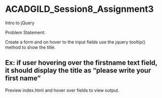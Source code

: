 # ACADGILD_Session8_Assignment3
Intro to jQuery

Problem Statement:

Create a form and on hover to the input fields use the jquery tooltip() method to show the
title.

Ex: if user hovering over the firstname text field, it should display the title as “please write your first
name”
----------------------------------------------------------------------------------------------------------------
Preview index.html and hover over fields to view output.
